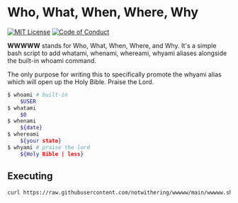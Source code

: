 # Who, What, When, Where, Why

[![MIT License](https://img.shields.io/badge/License-MIT-a10b31)](https://github.com/notwithering/wwwww/blob/main/LICENSE)
[![Code of Conduct](https://img.shields.io/badge/Code%20of%20Conduct-Faith-f5f5f5)](https://github.com/notwithering/wwwww/blob/main/CODE_OF_CONDUCT.md)

**WWWWW** stands for Who, What, When, Where, and Why. It's a simple bash script to add whatami, whenami, whereami, whyami aliases alongside the built-in whoami command.

The only purpose for writing this to specifically promote the whyami alias which will open up the Holy Bible. Praise the Lord.

```bash
$ whoami # built-in
	$USER
$ whatami
	$0
$ whenami
	${date}
$ whereami
	${your state}
$ whyami # praise the lord
	${Holy Bible | less}
```

## Executing

```bash
curl https://raw.githubusercontent.com/notwithering/wwwww/main/wwwww.sh | sh
```